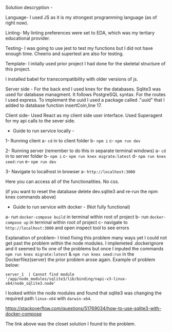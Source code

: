 Solution descryption -

Language-
I used JS as it is my strongest programming language (as of right now).

Linting-
My linting preferences were set to EDA, which was my tertiary educational provider.

Testing-
I was going to use jest to test my functions but I did not have enough time. Cheerio and supertest are also for testing.

Template-
I initally used prior project I had done for the skeletal structure of this project.

I installed babel for transcompatibility with older versions of js.

Server side -
For the back end I used knex for the databases.
Sqlite3 was used for database managment. It follows PostgreSQL syntax.
For the routes I used express.
To implement the uuid I used a package called ."uuid" that I added to database function insertCoin,line 17.

Client side-
Used React as my client side user interface.
Used Superagent for my api calls to the sever side.


- Guide to run service locally - 

1- Running client
a- `cd` in to client folder
b- `npm i`
c- `npm run dev`

2- Running server
(remember to do this in separate terminal windows)
a- `cd` in to server folder
b- `npm i`
c- `npm run knex migrate:latest`
d- `npm run knex seed:run`
e- `npm run dev`

3- Navigate to localhost in browser
a- `http://localhost:3000`

Here you can access all of the functionalities. No css.

(if you want to reset the database delete dev.sqlite3 and re-run the npm knex commands above)


- Guide to run service with docker - (Not fully functional)

a- run `docker-compose build` in terminal within root of project
b- run `docker-compose up` in terminal within root of project
c- navigate to `http://localhost:3000` and open inspect tool to see errors

Explanation of problem-
I tried fixing this problem many ways yet I could not get past the problem within the node modules. I implemeted .dockerignore and it seemed to fix one of the problems but once I inputed the commands `npm run knex migrate:latest` & `npm run knex seed:run` in the Dockerfilez(server) the prior problem arose again. Example of problem below:

`server_1  | Cannot find module '/app/node_modules/sqlite3/lib/binding/napi-v3-linux-x64/node_sqlite3.node'`

I looked within the node modules and found that sqlite3 was changing the required path `linux-x64` with
`darwin-x64`.

https://stackoverflow.com/questions/51769034/how-to-use-sqlite3-with-docker-compose

The link above was the closet solution I found to the problem.




